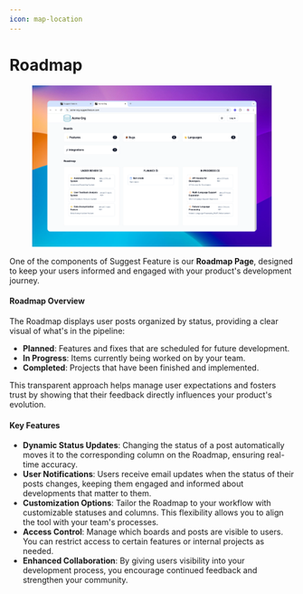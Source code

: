```yaml
---
icon: map-location
---
```


# Roadmap

<figure><img src="../../.gitbook/assets/image (16).png" alt=""><figcaption></figcaption></figure>

One of the components of Suggest Feature is our **Roadmap Page**, designed to keep your users informed and engaged with your product's development journey.

#### **Roadmap Overview**

The Roadmap displays user posts organized by status, providing a clear visual of what's in the pipeline:

* **Planned**: Features and fixes that are scheduled for future development.
* **In Progress**: Items currently being worked on by your team.
* **Completed**: Projects that have been finished and implemented.

This transparent approach helps manage user expectations and fosters trust by showing that their feedback directly influences your product's evolution.

#### **Key Features**

* **Dynamic Status Updates**: Changing the status of a post automatically moves it to the corresponding column on the Roadmap, ensuring real-time accuracy.
* **User Notifications**: Users receive email updates when the status of their posts changes, keeping them engaged and informed about developments that matter to them.
* **Customization Options**: Tailor the Roadmap to your workflow with customizable statuses and columns. This flexibility allows you to align the tool with your team's processes.
* **Access Control**: Manage which boards and posts are visible to users. You can restrict access to certain features or internal projects as needed.
* **Enhanced Collaboration**: By giving users visibility into your development process, you encourage continued feedback and strengthen your community.

